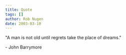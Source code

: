 ```yaml
---
title: Quote
tags: []
author: Rob Nugen
date: 2003-03-10
---
```


<p>"A man is not old until regrets take the place of dreams."</p>

<p>- John Barrymore</p>

